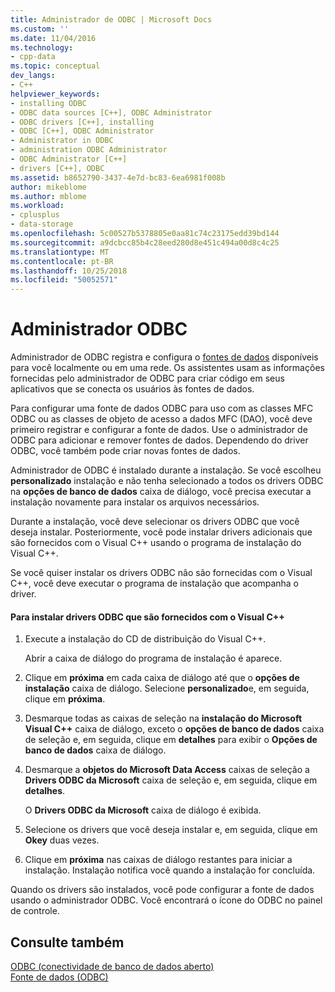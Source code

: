 ```yaml
---
title: Administrador de ODBC | Microsoft Docs
ms.custom: ''
ms.date: 11/04/2016
ms.technology:
- cpp-data
ms.topic: conceptual
dev_langs:
- C++
helpviewer_keywords:
- installing ODBC
- ODBC data sources [C++], ODBC Administrator
- ODBC drivers [C++], installing
- ODBC [C++], ODBC Administrator
- Administrator in ODBC
- administration ODBC Administrator
- ODBC Administrator [C++]
- drivers [C++], ODBC
ms.assetid: b8652790-3437-4e7d-bc83-6ea6981f008b
author: mikeblome
ms.author: mblome
ms.workload:
- cplusplus
- data-storage
ms.openlocfilehash: 5c00527b5378805e0aa81c74c23175edd39bd144
ms.sourcegitcommit: a9dcbcc85b4c28eed280d8e451c494a00d8c4c25
ms.translationtype: MT
ms.contentlocale: pt-BR
ms.lasthandoff: 10/25/2018
ms.locfileid: "50052571"
---
```

# <a name="odbc-administrator"></a>Administrador ODBC

Administrador de ODBC registra e configura o [fontes de dados](../../data/odbc/data-source-odbc.md) disponíveis para você localmente ou em uma rede. Os assistentes usam as informações fornecidas pelo administrador de ODBC para criar código em seus aplicativos que se conecta os usuários às fontes de dados.

Para configurar uma fonte de dados ODBC para uso com as classes MFC ODBC ou as classes de objeto de acesso a dados MFC (DAO), você deve primeiro registrar e configurar a fonte de dados. Use o administrador de ODBC para adicionar e remover fontes de dados. Dependendo do driver ODBC, você também pode criar novas fontes de dados.

Administrador de ODBC é instalado durante a instalação. Se você escolheu **personalizado** instalação e não tenha selecionado a todos os drivers ODBC na **opções de banco de dados** caixa de diálogo, você precisa executar a instalação novamente para instalar os arquivos necessários.

Durante a instalação, você deve selecionar os drivers ODBC que você deseja instalar. Posteriormente, você pode instalar drivers adicionais que são fornecidos com o Visual C++ usando o programa de instalação do Visual C++.

Se você quiser instalar os drivers ODBC não são fornecidas com o Visual C++, você deve executar o programa de instalação que acompanha o driver.

#### <a name="to-install-odbc-drivers-that-ship-with-visual-c"></a>Para instalar drivers ODBC que são fornecidos com o Visual C++

1. Execute a instalação do CD de distribuição do Visual C++.

   Abrir a caixa de diálogo do programa de instalação é aparece.

1. Clique em **próxima** em cada caixa de diálogo até que o **opções de instalação** caixa de diálogo. Selecione **personalizado**e, em seguida, clique em **próxima**.

1. Desmarque todas as caixas de seleção na **instalação do Microsoft Visual C++** caixa de diálogo, exceto o **opções de banco de dados** caixa de seleção e, em seguida, clique em **detalhes** para exibir o **Opções de banco de dados** caixa de diálogo.

1. Desmarque a **objetos do Microsoft Data Access** caixas de seleção a **Drivers ODBC da Microsoft** caixa de seleção e, em seguida, clique em **detalhes**.

   O **Drivers ODBC da Microsoft** caixa de diálogo é exibida.

1. Selecione os drivers que você deseja instalar e, em seguida, clique em **Okey** duas vezes.

1. Clique em **próxima** nas caixas de diálogo restantes para iniciar a instalação. Instalação notifica você quando a instalação for concluída.

Quando os drivers são instalados, você pode configurar a fonte de dados usando o administrador ODBC. Você encontrará o ícone do ODBC no painel de controle.

## <a name="see-also"></a>Consulte também

[ODBC (conectividade de banco de dados aberto)](../../data/odbc/open-database-connectivity-odbc.md)<br/>
[Fonte de dados (ODBC)](../../data/odbc/data-source-odbc.md)